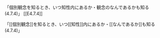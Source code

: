 「個別観念を知るとき、いつ知性内にあるか・観念のなんであるかも知る(4.7.4)」
 [[E4.7.4]]


「[[個別観念]]を知るとき、いつ[[知性]]内にあるか・[[なんであるか]]も知る(4.7.4)」
